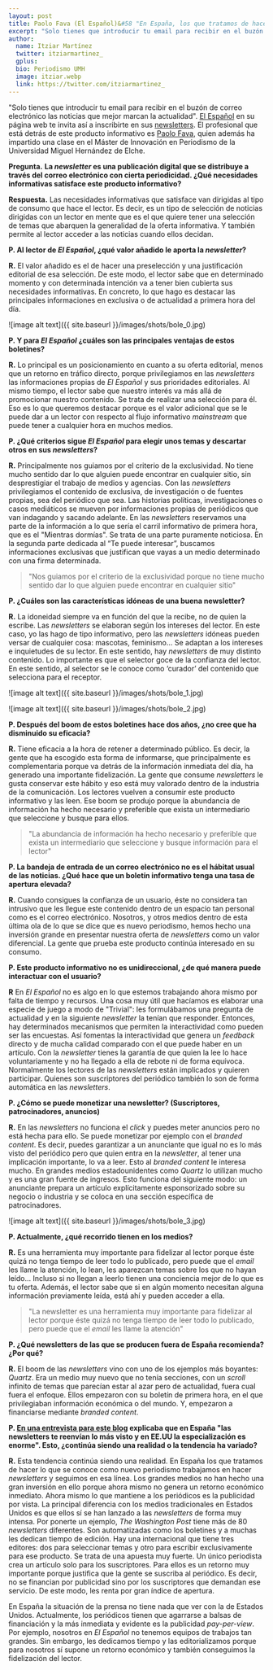 ```yaml
---
layout: post
title: Paolo Fava (El Español)&#58 "En España, los que tratamos de hacer ‘nuevo periodismo’, trabajamos en las newsletters"
excerpt: "Solo tienes que introducir tu email para recibir en el buzón de correo electrónico las noticias que mejor marcan la actualidad. El Español en su página web te invita así a inscribirte en sus newsletters. El profesional que está detrás de este producto informativo es Paolo Fava, quien además ha impartido una clase en el Máster de Innovación en Periodismo de la Universidad Miguel Hernández de Elche."
author:
  name: Itziar Martínez
  twitter: itziarmartinez_
  gplus:  
  bio: Periodismo UMH
  image: itziar.webp
  link: https://twitter.com/itziarmartinez_
---
```

"Solo tienes que introducir tu email para recibir en el buzón de correo electrónico las noticias que mejor marcan la actualidad". [El Español](https://www.elespanol.com/) en su página web te invita así a inscribirte en sus [newsletters](https://www.elespanol.com/newsletter/). El profesional que está detrás de este producto informativo es [Paolo Fava](https://twitter.com/paolo_fabio), quien además ha impartido una clase en el Máster de Innovación en Periodismo de la Universidad Miguel Hernández de Elche. 

**Pregunta.** **La _newsletter_ es una publicación digital que se distribuye a través del correo electrónico con cierta periodicidad. ¿Qué necesidades informativas satisface este producto informativo?**

**Respuesta.** Las necesidades informativas que satisface van dirigidas al tipo de consumo que hace el lector. Es decir, es un tipo de selección de noticias dirigidas con un lector en mente que es el que quiere tener una selección de temas que abarquen la generalidad de la oferta informativa. Y también permite al lector acceder a las noticias cuando ellos decidan. 

**P. Al lector de _El Español_, ¿qué valor añadido le aporta la _newsletter_?**

**R.** El valor añadido es el de hacer una preselección y una justificación editorial de esa selección. De este modo, el lector sabe que en determinado momento y con determinada intención va a tener bien cubierta sus necesidades informativas. En concreto, lo que hago es destacar las principales informaciones en exclusiva o de actualidad a primera hora del día. 

![image alt text]({{ site.baseurl }}/images/shots/bole_0.jpg)

**P. Y para _El Español_ ¿cuáles son las principales ventajas de estos boletines?**

**R.** Lo principal es un posicionamiento en cuanto a su oferta editorial, menos que un retorno en tráfico directo, porque privilegiamos en las *newsletters* las informaciones propias de *El Español* y sus prioridades editoriales. Al mismo tiempo, el lector sabe que nuestro interés va más allá de promocionar nuestro contenido. Se trata de realizar una selección para él. Eso es lo que queremos destacar porque es el valor adicional que se le puede dar a un lector con respecto al flujo informativo *mainstream* que puede tener a cualquier hora en muchos medios.

**P. ¿Qué criterios sigue _El Español_ para elegir unos temas y descartar otros en sus _newsletters_?**

**R.** Principalmente nos guiamos por el criterio de la exclusividad. No tiene mucho sentido dar lo que alguien puede encontrar en cualquier sitio, sin desprestigiar el trabajo de medios y agencias. Con las *newsletters* privilegiamos el contenido de exclusiva, de investigación o de fuentes propias, sea del periódico que sea. Las historias políticas, investigaciones o casos mediáticos se mueven por  informaciones propias de periódicos que van indagando y sacando adelante. En las *newsletter*s reservamos una parte de la información a lo que sería el carril informativo de primera hora, que es el "Mientras dormías". Se trata de una parte puramente noticiosa. En la segunda parte dedicada al “Te puede interesar”, buscamos informaciones exclusivas que justifican que vayas a un medio determinado con una firma determinada. 

>"Nos guiamos por el criterio de la exclusividad porque no tiene mucho sentido dar lo que alguien puede encontrar en cualquier sitio"

**P. ¿Cuáles son las características idóneas de una buena newsletter?**

**R.** La idoneidad siempre va en función del que la recibe, no de quien la escribe. Las *newsletters* se elaboran según los intereses del lector. En este caso, yo las hago de tipo informativo, pero las *newsletters* idóneas pueden versar de cualquier cosa: mascotas, feminismo… Se adaptan a los intereses e inquietudes de su lector. En este sentido, hay *newsletters* de muy distinto contenido. Lo importante es que el selector goce de la confianza del lector. En este sentido, al selector se le conoce como ‘curador’ del contenido que selecciona para el receptor. 

![image alt text]({{ site.baseurl }}/images/shots/bole_1.jpg)

![image alt text]({{ site.baseurl }}/images/shots/bole_2.jpg)

**P. Después del boom de estos boletines hace dos años, ¿no cree que ha disminuido su eficacia?**

**R.** Tiene eficacia a la hora de retener a determinado público. Es decir, la gente que ha escogido esta forma de informarse, que principalmente es complementaria porque va detrás de la información inmediata del día, ha generado una importante fidelización. La gente que consume *newsletters* le gusta conservar este hábito y eso está muy valorado dentro de la industria de la comunicación. Los lectores vuelven a consumir este producto informativo y las leen. Ese boom se produjo porque la abundancia de información ha hecho necesario y preferible que exista un intermediario que seleccione y busque para ellos.

>"La abundancia de información ha hecho necesario y preferible que exista un intermediario que seleccione y busque información para el lector"

**P. La bandeja de entrada de un correo electrónico no es el hábitat usual de las noticias. ¿Qué hace que un boletín informativo tenga una tasa de apertura elevada?**

**R.** Cuando consigues la confianza de un usuario, éste no considera tan intrusivo que les llegue este contenido dentro de un espacio tan personal como es el correo electrónico. Nosotros, y otros medios dentro de esta última ola de lo que se dice que es nuevo periodismo, hemos hecho una inversión grande en presentar nuestra oferta de *newsletters* como un valor diferencial. La gente que prueba este producto continúa interesado en su consumo. 

**P. Este producto informativo no es unidireccional, ¿de qué manera puede interactuar con el usuario?**

**R** En *El Español* no es algo en lo que estemos trabajando ahora mismo por falta de tiempo y recursos. Una cosa muy útil que hacíamos es elaborar una especie de juego a modo de "Trivial": les formulábamos una pregunta de actualidad y en la siguiente *newsletter* la tenían que responder. Entonces, hay determinados mecanismos que permiten la interactividad como pueden ser las encuestas. Así fomentas la interactividad que genera un *feedback* directo y de mucha calidad comparado con el que puede haber en un artículo. Con la *newsletter* tienes la garantía de que quien la lee lo hace voluntariamente y no ha llegado a ella de rebote ni de forma equívoca. Normalmente los lectores de las *newsletters* están implicados y quieren participar. Quienes son suscriptores del periódico también lo son de forma automática en las *newsletters*. 

**P. ¿Cómo se puede monetizar una newsletter? (Suscriptores, patrocinadores, anuncios)**

**R.** En las *newsletters* no funciona el *click* y puedes meter anuncios pero no está hecha para ello. Se puede monetizar por ejemplo con el *branded content*. Es decir, puedes garantizar a un anunciante que igual no es lo más visto del periódico pero que quien entra en la *newsletter*, al tener una implicación importante, lo va a leer. Esto al *branded content* le interesa mucho. En grandes medios estadounidentes como *Quartz* lo utilizan mucho y es una gran fuente de ingresos. Esto funciona del siguiente modo: un anunciante prepara un artículo explícitamente esponsorizado sobre su negocio o industria y se coloca en una sección específica de patrocinadores. 

![image alt text]({{ site.baseurl }}/images/shots/bole_3.jpg)

**P. Actualmente, ¿qué recorrido tienen en los medios?**

**R.** Es una herramienta muy importante para fidelizar al lector porque éste quizá no tenga tiempo de leer todo lo publicado, pero puede que el *email* les llame la atención, lo lean, les aparezcan temas sobre los que no hayan leído… Incluso si no llegan a leerlo tienen una conciencia mejor de lo que es tu oferta. Además, el lector sabe que si en algún momento necesitan alguna información previamente leída, está ahí y pueden acceder a ella. 

>"La newsletter es una herramienta muy importante para fidelizar al lector porque éste quizá no tenga tiempo de leer todo lo publicado, pero puede que el _email_ les llame la atención"

**P. ¿Qué newsletters de las que se producen fuera de España recomienda? ¿Por qué?**

**R.** El boom de las *newsletters* vino con uno de los ejemplos más boyantes: *Quartz*. Era un medio muy nuevo que no tenía secciones, con un *scroll* infinito de temas que parecían estar al azar pero de actualidad, fuera cual fuera el enfoque. Ellos empezaron con su boletín de primera hora, en el que privilegiaban información económica o del mundo. Y, empezaron a financiarse mediante *branded content*. 

**P. [En una  entrevista para este blog](http://mip.umh.es/blog/2017/06/24/newsletter-el-espanol-paolo-fava/) explicaba que en España "las newsletters te reenvían lo más visto y en EE.UU la especialización es enorme". Esto, ¿continúa siendo una realidad o la tendencia ha variado?**

**R.** Esta tendencia continúa siendo una realidad. En España los que tratamos de hacer lo que se conoce como nuevo periodismo trabajamos en hacer *newsletters* y seguimos en esa línea. Los grandes medios no han hecho una gran inversión en ello porque ahora mismo no genera un retorno económico inmediato. Ahora mismo lo que mantiene a los periódicos es la publicidad por vista. La principal diferencia con los medios tradicionales en Estados Unidos es que ellos sí se han lanzado a las *newsletters* de forma muy intensa. Por ponerte un ejemplo, *The Washington Post* tiene más de 80 *newsletters* diferentes. Son automatizadas como los boletines y a muchas les dedican tiempo de edición. Hay una internacional que tiene tres editores: dos para seleccionar temas y otro para escribir exclusivamente para ese producto. Se trata de una apuesta muy fuerte. Un único periodista crea un artículo solo para los suscriptores. Para ellos es un retorno muy importante porque justifica que la gente se suscriba al periódico. Es decir, no se financian por publicidad sino por los suscriptores que demandan ese servicio. De este modo, les renta por gran índice de apertura.

En España la situación de la prensa no tiene nada que ver con la de Estados Unidos. Actualmente, los periódicos tienen que agarrarse a balsas de financiación y la más inmediata y evidente es la publicidad *pay-per-view*. Por ejemplo, nosotros en *El Español* no tenemos equipos de trabajos tan grandes. Sin embargo, les dedicamos tiempo y las editorializamos porque para nosotros sí supone un retorno económico y también conseguimos la fidelización del lector.